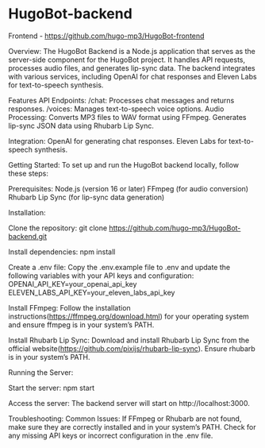 # HugoBot-backend

Frontend - https://github.com/hugo-mp3/HugoBot-frontend

Overview:
The HugoBot Backend is a Node.js application that serves as the server-side component for the HugoBot project. It handles API requests, processes audio files, and generates lip-sync data. The backend integrates with various services, including OpenAI for chat responses and Eleven Labs for text-to-speech synthesis.

Features
API Endpoints:
/chat: Processes chat messages and returns responses.
/voices: Manages text-to-speech voice options.
Audio Processing:
Converts MP3 files to WAV format using FFmpeg.
Generates lip-sync JSON data using Rhubarb Lip Sync.

Integration:
OpenAI for generating chat responses.
Eleven Labs for text-to-speech synthesis.

Getting Started:
To set up and run the HugoBot backend locally, follow these steps:

Prerequisites:
Node.js (version 16 or later)
FFmpeg (for audio conversion)
Rhubarb Lip Sync (for lip-sync data generation)

Installation:

Clone the repository:
git clone https://github.com/hugo-mp3/HugoBot-backend.git

Install dependencies:
npm install

Create a .env file: Copy the .env.example file to .env and update the following variables with your API keys and configuration:
OPENAI_API_KEY=your_openai_api_key
ELEVEN_LABS_API_KEY=your_eleven_labs_api_key

Install FFmpeg: Follow the installation instructions(https://ffmpeg.org/download.html) for your operating system and ensure ffmpeg is in your system’s PATH.

Install Rhubarb Lip Sync: Download and install Rhubarb Lip Sync from the official website(https://github.com/pixijs/rhubarb-lip-sync). Ensure rhubarb is in your system’s PATH.

Running the Server:

Start the server:
npm start

Access the server: The backend server will start on http://localhost:3000.

Troubleshooting:
Common Issues:
If FFmpeg or Rhubarb are not found, make sure they are correctly installed and in your system’s PATH.
Check for any missing API keys or incorrect configuration in the .env file.
